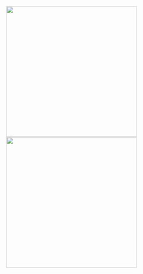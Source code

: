 <!-- Language Stats -->
<img src="https://github-readme-stats.vercel.app/api/top-langs/?username=davySorokin&layout=compact&theme=highcontrast&hide_border=true&date_format=%5BY%20%5DM%20j" width="350px"/>
<!-- Streak Stats -->
<img src="https://streak-stats.demolab.com?user=davySorokin&theme=highcontrast&hide_border=true&date_format=%5BY%20%5DM%20j" width="350px"/>
